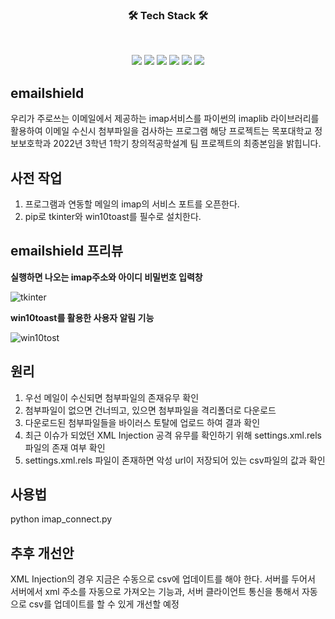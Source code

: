 <h3 align="center"><b>🛠 Tech Stack 🛠</b></h3>
</br>
<p align="center">
<img src="https://img.shields.io/badge/PYTHON-3776AB?style=for-the-badge&logo=PYTHON&logoColor=white">
<img src="https://img.shields.io/badge/Notepad++-90E59A?style=for-the-badge&logo=Notepad++&logoColor=white">
<img src="https://img.shields.io/badge/Microsoft Word-2B579A?style=for-the-badge&logo=Microsoft Word&logoColor=white">
<img src="https://img.shields.io/badge/Microsoft Excel-217346?style=for-the-badge&logo=Microsoft Excel&logoColor=white">
<img src="https://img.shields.io/badge/Microsoft Office-D83B01?style=for-the-badge&logo=Microsoft Office&logoColor=white">
<img src="https://img.shields.io/badge/Gmail-EA4335?style=for-the-badge&logo=Gmail&logoColor=white">

## emailshield
우리가 주로쓰는 이메일에서 제공하는 imap서비스를 파이썬의 imaplib 라이브러리를 활용하여 이메일 수신시 첨부파일을 검사하는 프로그램
해당 프로젝트는 목포대학교 정보보호학과 2022년 3학년 1학기 창의적공학설계 팀 프로젝트의 최종본임을 밝힙니다.
## 사전 작업
1. 프로그램과 연동할 메일의 imap의 서비스 포트를 오픈한다.
2. pip로 tkinter와 win10toast를 필수로 설치한다.

## emailshield 프리뷰
**실행하면 나오는 imap주소와 아이디 비밀번호 입력창**

![tkinter](https://user-images.githubusercontent.com/112620533/187892350-15b2cf85-dda4-4893-91dd-9da003bf7cea.png)

**win10toast를 활용한 사용자 알림 기능**

![win10tost](https://user-images.githubusercontent.com/112620533/187892344-b7094a54-9477-4d6b-8513-fae7d4cae3da.png)

## 원리

1. 우선 메일이 수신되면 첨부파일의 존재유무 확인
2. 첨부파일이 없으면 건너띄고, 있으면 첨부파일을 격리폴더로 다운로드
3. 다운로드된 첨부파일들을 바이러스 토탈에 업로드 하여 결과 확인
4. 최근 이슈가 되었던 XML Injection 공격 유무를 확인하기 위해 settings.xml.rels 파일의 존재 여부 확인
5. settings.xml.rels 파일이 존재하면 악성 url이 저장되어 있는 csv파일의 값과 확인

## 사용법
python imap_connect.py

## 추후 개선안
XML Injection의 경우 지금은 수동으로 csv에 업데이트를 해야 한다. 서버를 두어서 서버에서 xml 주소를 자동으로 가져오는 기능과, 서버 클라이언트 통신을 통해서 자동으로 csv를 업데이트를 할 수 있게 개선할 예정
